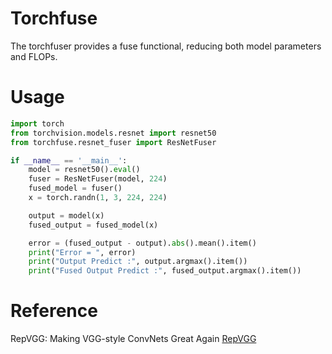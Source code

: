 # Torchfuse
The torchfuser provides a fuse functional, reducing both model parameters and FLOPs.

# Usage
```Python
import torch
from torchvision.models.resnet import resnet50
from torchfuse.resnet_fuser import ResNetFuser

if __name__ == '__main__':
    model = resnet50().eval()
    fuser = ResNetFuser(model, 224)
    fused_model = fuser()
    x = torch.randn(1, 3, 224, 224)

    output = model(x)
    fused_output = fused_model(x)

    error = (fused_output - output).abs().mean().item()
    print("Error = ", error)
    print("Output Predict :", output.argmax().item())
    print("Fused Output Predict :", fused_output.argmax().item())
```
# Reference
RepVGG: Making VGG-style ConvNets Great Again
[RepVGG](https://arxiv.org/pdf/2101.03697.pdf)
